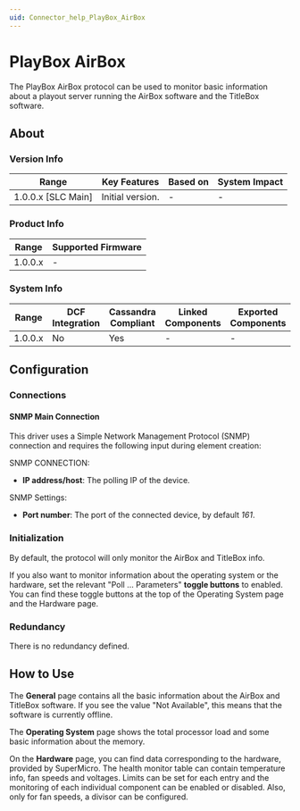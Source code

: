 ```yaml
---
uid: Connector_help_PlayBox_AirBox
---
```


# PlayBox AirBox

The PlayBox AirBox protocol can be used to monitor basic information about a playout server running the AirBox software and the TitleBox software.

## About

### Version Info

| **Range**            | **Key Features** | **Based on** | **System Impact** |
|----------------------|------------------|--------------|-------------------|
| 1.0.0.x \[SLC Main\] | Initial version. | \-           | \-                |

### Product Info

| **Range** | **Supported Firmware** |
|-----------|------------------------|
| 1.0.0.x   | \-                     |

### System Info

| **Range** | **DCF Integration** | **Cassandra Compliant** | **Linked Components** | **Exported Components** |
|-----------|---------------------|-------------------------|-----------------------|-------------------------|
| 1.0.0.x   | No                  | Yes                     | \-                    | \-                      |

## Configuration

### Connections

#### SNMP Main Connection

This driver uses a Simple Network Management Protocol (SNMP) connection and requires the following input during element creation:

SNMP CONNECTION:

- **IP address/host**: The polling IP of the device.

SNMP Settings:

- **Port number**: The port of the connected device, by default *161*.

### Initialization

By default, the protocol will only monitor the AirBox and TitleBox info.

If you also want to monitor information about the operating system or the hardware, set the relevant "Poll ... Parameters" **toggle buttons** to enabled. You can find these toggle buttons at the top of the Operating System page and the Hardware page.

### Redundancy

There is no redundancy defined.

## How to Use

The **General** page contains all the basic information about the AirBox and TitleBox software. If you see the value "Not Available", this means that the software is currently offline.

The **Operating System** page shows the total processor load and some basic information about the memory.

On the **Hardware** page, you can find data corresponding to the hardware, provided by SuperMicro. The health monitor table can contain temperature info, fan speeds and voltages. Limits can be set for each entry and the monitoring of each individual component can be enabled or disabled. Also, only for fan speeds, a divisor can be configured.
